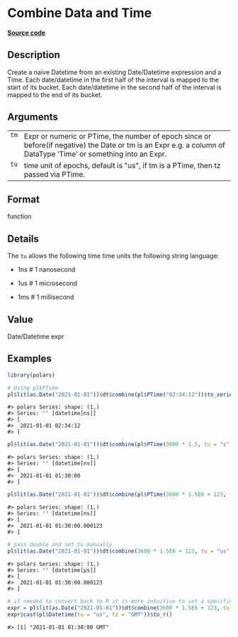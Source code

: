 
# Combine Data and Time

[**Source code**](https://github.com/pola-rs/r-polars/tree/53c7d964901ed4a019998e89aff8c6d44691d793/R/expr__datetime.R#L132)

## Description

Create a naive Datetime from an existing Date/Datetime expression and a
Time. Each date/datetime in the first half of the interval is mapped to
the start of its bucket. Each date/datetime in the second half of the
interval is mapped to the end of its bucket.

## Arguments

<table>
<tr>
<td style="white-space: nowrap; font-family: monospace; vertical-align: top">
<code id="ExprDT_combine_:_tm">tm</code>
</td>
<td>
Expr or numeric or PTime, the number of epoch since or before(if
negative) the Date or tm is an Expr e.g. a column of DataType ‘Time’ or
something into an Expr.
</td>
</tr>
<tr>
<td style="white-space: nowrap; font-family: monospace; vertical-align: top">
<code id="ExprDT_combine_:_tu">tu</code>
</td>
<td>
time unit of epochs, default is "us", if tm is a PTime, then tz passed
via PTime.
</td>
</tr>
</table>

## Format

function

## Details

The <code>tu</code> allows the following time time units the following
string language:

<ul>
<li>

1ns \# 1 nanosecond

</li>
<li>

1us \# 1 microsecond

</li>
<li>

1ms \# 1 millisecond

</li>
</ul>

## Value

Date/Datetime expr

## Examples

``` r
library(polars)

# Using pl$PTime
pl$lit(as.Date("2021-01-01"))$dt$combine(pl$PTime("02:34:12"))$to_series()
```

    #> polars Series: shape: (1,)
    #> Series: '' [datetime[ns]]
    #> [
    #>  2021-01-01 02:34:12
    #> ]

``` r
pl$lit(as.Date("2021-01-01"))$dt$combine(pl$PTime(3600 * 1.5, tu = "s"))$to_series()
```

    #> polars Series: shape: (1,)
    #> Series: '' [datetime[ns]]
    #> [
    #>  2021-01-01 01:30:00
    #> ]

``` r
pl$lit(as.Date("2021-01-01"))$dt$combine(pl$PTime(3600 * 1.5E6 + 123, tu = "us"))$to_series()
```

    #> polars Series: shape: (1,)
    #> Series: '' [datetime[ns]]
    #> [
    #>  2021-01-01 01:30:00.000123
    #> ]

``` r
# pass double and set tu manually
pl$lit(as.Date("2021-01-01"))$dt$combine(3600 * 1.5E6 + 123, tu = "us")$to_series()
```

    #> polars Series: shape: (1,)
    #> Series: '' [datetime[μs]]
    #> [
    #>  2021-01-01 01:30:00.000123
    #> ]

``` r
# if needed to convert back to R it is more intuitive to set a specific time zone
expr = pl$lit(as.Date("2021-01-01"))$dt$combine(3600 * 1.5E6 + 123, tu = "us")
expr$cast(pl$Datetime(tu = "us", tz = "GMT"))$to_r()
```

    #> [1] "2021-01-01 01:30:00 GMT"
